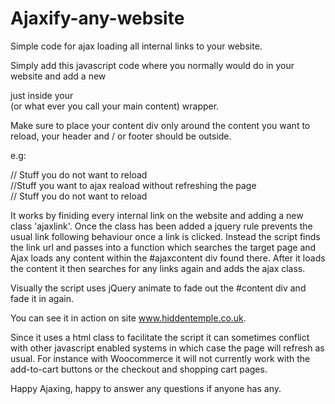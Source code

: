 Ajaxify-any-website
===================

Simple code for ajax loading all internal links to your website. 

Simply add this javascript code where you normally would do in your website and add a new <div id="ajaxcontent"> just inside your <div id="content"> (or what ever you call your main content) wrapper. 

Make sure to place your content div only around the content you want to reload, your header and / or footer should be outside.

e.g:

<div id="headercontent"> // Stuff you do not want to reload
</div>
<div id="content"> //Stuff you want to ajax reaload without refreshing the page
    <div id="ajaxcontent">
    <div>
</div>
<div id="footercontent"> // Stuff you do not want to reload
</div>

It works by finiding every internal link on the website and adding a new class 'ajaxlink'. Once the class has been added a jquery rule prevents the usual link following behaviour once a link is clicked. Instead the script finds the link url and passes into a function which searches the target page and Ajax loads any content within the #ajaxcontent div found there. After it loads the content it then searches for any links again and adds the ajax class.

Visually the script uses jQuery animate to fade out the #content div and fade it in again.

You can see it in action on site www.hiddentemple.co.uk.

Since it uses a html class to facilitate the script it can sometimes conflict with other javascript enabled systems in which case the page will refresh as usual. For instance with Woocommerce it will not currently work with the add-to-cart buttons or the checkout and shopping cart pages.

Happy Ajaxing, happy to answer any questions if anyone has any.
